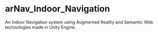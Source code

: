 # arNav_Indoor_Navigation
An Indoor Navigation system using Augmented Reality and Semantic Web technologies made in Unity Engine.
